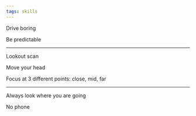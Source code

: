 ```yaml
---
tags: skills
---
```


Drive boring 

Be predictable 

---
Lookout scan 

Move your head  

Focus at 3 different points: close, mid, far 

---

Always look where you are going 

No phone 



